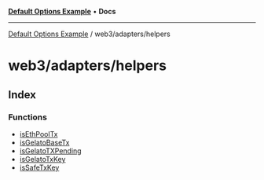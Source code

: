 [**Default Options Example**](../../../README.md) • **Docs**

***

[Default Options Example](../../../modules.md) / web3/adapters/helpers

# web3/adapters/helpers

## Index

### Functions

- [isEthPoolTx](functions/isEthPoolTx.md)
- [isGelatoBaseTx](functions/isGelatoBaseTx.md)
- [isGelatoTXPending](functions/isGelatoTXPending.md)
- [isGelatoTxKey](functions/isGelatoTxKey.md)
- [isSafeTxKey](functions/isSafeTxKey.md)
